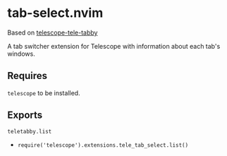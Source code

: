 # tab-select.nvim

Based on [telescope-tele-tabby](https://github.com/TC72/telescope-tele-tabby.nvim)

A tab switcher extension for Telescope with information about each tab's windows.

## Requires

`telescope` to be installed.


## Exports

`teletabby.list`
- `require('telescope').extensions.tele_tab_select.list()`
